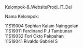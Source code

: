 Kelompok-8_WebsiteProdi_IT_Del

Nama Kelompok:

11S19004 Sophian Kalam Nainggolan
<br>
11S19011 Ferdinand P.J Tambunan
<br>
11S19032 Fori Okto Pakpahan
<br>
11S19041 Rivaldo Gabriel S
<br>
